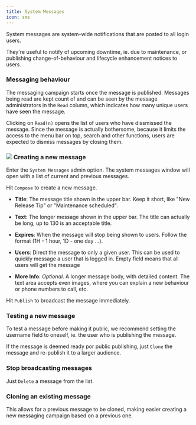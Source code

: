 ```yaml
---
title: System Messages
icon: sms
---
```


System messages are system-wide notifications
that are posted to all login users.

They're useful to notify of upcoming downtime, ie. due to
maintenance, or publishing change-of-behaviour and lifecycle enhancement notices
to users.

### Messaging behaviour

The messaging campaign starts once the message is published.
Messages being read are kept count of and can be seen by
the message administrators in the `Read` column, which
indicates how many unique users have seen the message.

Clicking on `Read(n)` opens the list of users who have
dissmissed the message. Since the message is actually
bothersome, because it limits the access to the menu bar
on top, search and other functions, users are expected to
dismiss messages by closing them.

### <img src="/static/images/icons/edit.gif" /> Creating a new message

Enter the `System Messages` admin option. The system messages
window will open with a list of current and previous messages.

Hit `Compose` to create a new message.

- **Title**: The message title shown in the upper bar. Keep it short, like "New Release Tip" or "Maintenance scheduled".

- **Text**: The longer message shown in the upper bar. The title can actually be long, up to 130 is an acceptable title.

- **Expires**: When the message will stop being shown to users. Follow the format (1H - 1 hour, 1D - one day ...).

- **Users**: Direct the message to only a given user. This can be used to quickly message a user that is logged in. Empty field means that all users will get the message

- **More Info**: *Optional*. A longer message body, with detailed content.
The text area accepts even images, where you can explain a new behaviour or phone numbers to call, etc.

Hit `Publish` to broadcast the message immediately.

### Testing a new message

To test a message before making it public,
we recommend setting the username field to oneself, ie.
the user who is publishing the message.

If the message is deemed ready por public
publishing, just `Clone` the message and re-publish it
to a larger audience.

### Stop broadcasting messages

Just `Delete` a message from the list.

### Cloning an existing message

This allows for a previous message to be cloned, making easier creating a new messaging
campaign based on a previous one.


